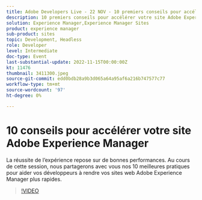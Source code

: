 ```yaml
---
title: Adobe Developers Live - 22 NOV - 10 premiers conseils pour accélérer votre site Adobe Experience Manager
description: 10 premiers conseils pour accélérer votre site Adobe Experience Manager Les performances de l’expérience sont essentielles au succès de l’expérience. Au cours de cette session, nous partagerons avec vous nos 10 meilleures pratiques pour aider vos développeurs à rendre vos sites web Adobe Experience Manager plus rapides.
solution: Experience Manager,Experience Manager Sites
product: experience manager
sub-product: sites
topic: Development, Headless
role: Developer
level: Intermediate
doc-type: Event
last-substantial-update: 2022-11-15T00:00:00Z
kt: 11476
thumbnail: 3411300.jpeg
source-git-commit: edd0bdb28a9b3d065a64a95af6a216b747577c77
workflow-type: tm+mt
source-wordcount: '97'
ht-degree: 0%

---
```


# 10 conseils pour accélérer votre site Adobe Experience Manager

La réussite de l’expérience repose sur de bonnes performances. Au cours de cette session, nous partagerons avec vous nos 10 meilleures pratiques pour aider vos développeurs à rendre vos sites web Adobe Experience Manager plus rapides.

>[!VIDEO](https://video.tv.adobe.com/v/3411300/?quality=12&learn=on)
